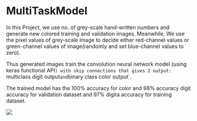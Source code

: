 # MultiTaskModel
In this Project, we use no. of grey-scale hand-written numbers and generate new colored training and validation images.
Meanwhile, We use the pixel values of grey-scale image to decide either red-channel values or green-channel values of
image(randomly and set blue-channel values to zero).

Thus generated images train the convolution neural network model (using keras functional API`) with skip connections that gives 2 output: `multiclass digit output` and
`binary class color output`.

The trained model has the 100% accuracy for color and 98% accuracy digit accuracy for validation dataset and 97% digita accuracy for training dataset.

![](image.png)
